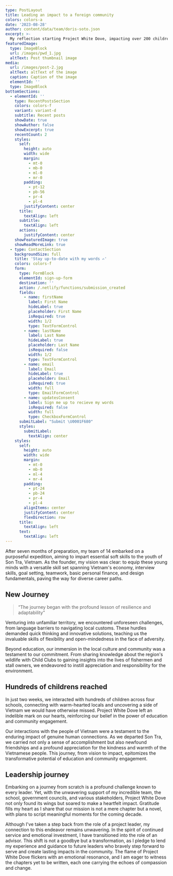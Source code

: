 ```yaml
---
type: PostLayout
title: Leading an impact to a foreign community
colors: colors-a
date: '2023-08-28'
author: content/data/team/doris-soto.json
excerpt: >-
  My reflection starting Project White Dove, impacting over 200 children in vietnam and many more in the coming decade
featuredImage:
  type: ImageBlock
  url: /images/pwd_1.jpg
  altText: Post thumbnail image
media:
  url: /images/post-2.jpg
  altText: altText of the image
  caption: Caption of the image
  elementId: ''
  type: ImageBlock
bottomSections:
  - elementId: ''
    type: RecentPostsSection
    colors: colors-f
    variant: variant-d
    subtitle: Recent posts
    showDate: true
    showAuthor: false
    showExcerpt: true
    recentCount: 2
    styles:
      self:
        height: auto
        width: wide
        margin:
          - mt-0
          - mb-0
          - ml-0
          - mr-0
        padding:
          - pt-12
          - pb-56
          - pr-4
          - pl-4
        justifyContent: center
      title:
        textAlign: left
      subtitle:
        textAlign: left
      actions:
        justifyContent: center
    showFeaturedImage: true
    showReadMoreLink: true
  - type: ContactSection
    backgroundSize: full
    title: 'Stay up-to-date with my words ✍️'
    colors: colors-f
    form:
      type: FormBlock
      elementId: sign-up-form
      destination: ''
      action: /.netlify/functions/submission_created
      fields:
        - name: firstName
          label: First Name
          hideLabel: true
          placeholder: First Name
          isRequired: true
          width: 1/2
          type: TextFormControl
        - name: lastName
          label: Last Name
          hideLabel: true
          placeholder: Last Name
          isRequired: false
          width: 1/2
          type: TextFormControl
        - name: email
          label: Email
          hideLabel: true
          placeholder: Email
          isRequired: true
          width: full
          type: EmailFormControl
        - name: updatesConsent
          label: Sign me up to recieve my words
          isRequired: false
          width: full
          type: CheckboxFormControl
      submitLabel: "Submit \U0001F680"
      styles:
        submitLabel:
          textAlign: center
    styles:
      self:
        height: auto
        width: wide
        margin:
          - mt-0
          - mb-0
          - ml-4
          - mr-4
        padding:
          - pt-24
          - pb-24
          - pr-4
          - pl-4
        alignItems: center
        justifyContent: center
        flexDirection: row
      title:
        textAlign: left
      text:
        textAlign: left
---
```


After seven months of preparation, my team of 14 embarked on a purposeful expedition, aiming to impart essential soft skills to the youth of Son Tra, Vietnam. As the founder, my vision was clear: to equip these young minds with a versatile skill set spanning Vietnam's economy, interview skills, goal setting, teamwork, basic personal finance, and design fundamentals, paving the way for diverse career paths.

## New Journey

> “The journey began with the profound lesson of resilience and adaptability”

Venturing into unfamiliar territory, we encountered unforeseen challenges, from language barriers to navigating local customs. These hurdles demanded quick thinking and innovative solutions, teaching us the invaluable skills of flexibility and open-mindedness in the face of adversity.

Beyond education, our immersion in the local culture and community was a testament to our commitment. From sharing knowledge about the region's wildlife with Child Clubs to gaining insights into the lives of fishermen and stall owners, we endeavored to instill appreciation and responsibility for the environment.

## Hundreds of childrens reached

In just two weeks, we interacted with hundreds of children across four schools, connecting with warm-hearted locals and uncovering a side of Vietnam we would have otherwise missed. Project White Dove left an indelible mark on our hearts, reinforcing our belief in the power of education and community engagement.

Our interactions with the people of Vietnam were a testament to the enduring impact of genuine human connections. As we departed Son Tra, we carried not only a sense of accomplishment but also newfound friendships and a profound appreciation for the kindness and warmth of the Vietnamese people. This journey, from vision to impact, epitomizes the transformative potential of education and community engagement.

## Leadership journey

Embarking on a journey from scratch is a profound challenge known to every leader. Yet, with the unwavering support of my incredible team, the school, government councils, and various stakeholders, Project White Dove not only found its wings but soared to make a heartfelt impact. Gratitude fills my heart as I share that our mission is not a mere chapter but a novel, with plans to script meaningful moments for the coming decade.

Although I've taken a step back from the role of a project leader, my connection to this endeavor remains unwavering. In the spirit of continued service and emotional investment, I have transitioned into the role of an advisor. This shift is not a goodbye but a transformation, as I pledge to lend my experience and guidance to future leaders who bravely step forward to serve and create lasting impacts in the community. The flame of Project White Dove flickers with an emotional resonance, and I am eager to witness the chapters yet to be written, each one carrying the echoes of compassion and change.

